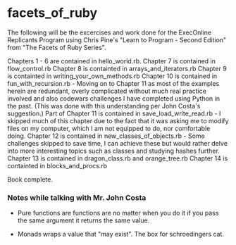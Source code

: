 # facets_of_ruby

The following will be the excercises and work done for the ExecOnline Replicants Program using Chris Pine's "Learn to Program - Second Edition" from "The Facets of Ruby Series".

Chapters 1 - 6 are contained in hello_world.rb.
Chapter 7 is contained in flow_control.rb
Chapter 8 is containted in arrays_and_iterators.rb
Chapter 9 is containted in writing_your_own_methods.rb
Chapter 10 is contained in fun_with_recursion.rb - Moving on to Chapter 11 as most of the examples herein are redundant, overly complicated without much real practice involved and also codewars challenges I have completed using Python in the past. (This was done with this understanding per John Costa's suggestion.)
Part of Chapter 11 is contained in save_load_write_read.rb - I skipped much of this chapter due to the fact that it was asking me to modify files on my computer, which I am not equipped to do, nor comfortable doing.
Chapter 12 is contained in new_classes_of_objects.rb - Some challenges skipped to save time, I can achieve these but would rather delve into more interesting topics such as classes and studying hashes further.
Chapter 13 is contained in dragon_class.rb and orange_tree.rb
Chapter 14 is containted in blocks_and_procs.rb

Book complete.

### Notes while talking with Mr. John Costa

- Pure functions are functions are no matter when you do it if you pass the same argument it returns the same value.

- Monads wraps a value that "may exist". The box for schroedingers cat.

